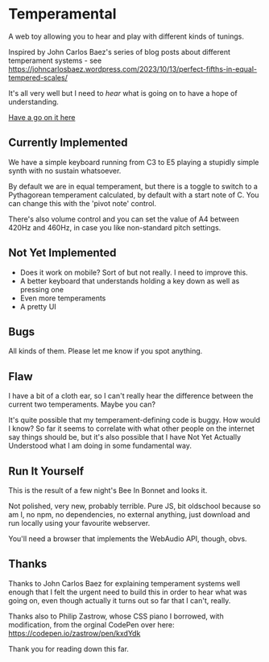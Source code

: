 # Temperamental

A web toy allowing you to hear and play with different kinds of tunings.

Inspired by John Carlos Baez's series of blog posts about different temperament
systems - see https://johncarlosbaez.wordpress.com/2023/10/13/perfect-fifths-in-equal-tempered-scales/

It's all very well but I need to _hear_ what is going on to have a hope of
understanding.

[Have a go on it here](https://www.conniptions.org/temperamental/)

## Currently Implemented

We have a simple keyboard running from C3 to E5 playing a stupidly simple synth
with no sustain whatsoever.

By default we are in equal temperament, but there is a toggle to switch to a
Pythagorean temperament calculated, by default with a start note of C. You
can change this with the 'pivot note' control.

There's also volume control and you can set the value of A4 between 420Hz and 460Hz,
in case you like non-standard pitch settings.

## Not Yet Implemented

* Does it work on mobile? Sort of but not really. I need to improve this.
* A better keyboard that understands holding a key down as well as pressing one
* Even more temperaments
* A pretty UI

## Bugs

All kinds of them. Please let me know if you spot anything.

## Flaw

I have a bit of a cloth ear, so I can't really hear the difference between the
current two temperaments. Maybe you can?

It's quite possible that my temperament-defining code is buggy. How would I know?
So far it seems to correlate with what other people on the internet say things
should be, but it's also possible that I have Not Yet Actually Understood what
I am doing in some fundamental way.

## Run It Yourself

This is the result of a few night's Bee In Bonnet and looks it.

Not polished, very new, probably terrible. Pure JS, bit oldschool because so am I,
no npm, no dependencies, no external anything, just download and run locally using
your favourite webserver.

You'll need a browser that implements the WebAudio API, though, obvs.

## Thanks

Thanks to John Carlos Baez for explaining temperament systems well enough that
I felt the urgent need to build this in order to hear what was going on, even
though actually it turns out so far that I can't, really.

Thanks also to Philip Zastrow, whose CSS piano I borrowed, with modification,
from the orginal CodePen over here: https://codepen.io/zastrow/pen/kxdYdk

Thank you for reading down this far.
